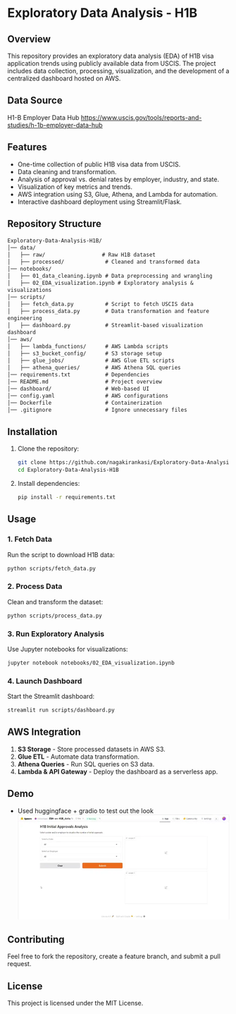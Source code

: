 # Exploratory Data Analysis - H1B

## Overview
This repository provides an exploratory data analysis (EDA) of H1B visa application trends using publicly available data from USCIS. The project includes data collection, processing, visualization, and the development of a centralized dashboard hosted on AWS.

## Data Source
H1-B Employer Data Hub
https://www.uscis.gov/tools/reports-and-studies/h-1b-employer-data-hub


## Features
- One-time collection of public H1B visa data from USCIS.
- Data cleaning and transformation.
- Analysis of approval vs. denial rates by employer, industry, and state.
- Visualization of key metrics and trends.
- AWS integration using S3, Glue, Athena, and Lambda for automation.
- Interactive dashboard deployment using Streamlit/Flask.

## Repository Structure
```
Exploratory-Data-Analysis-H1B/
│── data/
│   ├── raw/                  # Raw H1B dataset
│   ├── processed/             # Cleaned and transformed data
│── notebooks/
│   ├── 01_data_cleaning.ipynb # Data preprocessing and wrangling
│   ├── 02_EDA_visualization.ipynb # Exploratory analysis & visualizations
│── scripts/
│   ├── fetch_data.py          # Script to fetch USCIS data
│   ├── process_data.py        # Data transformation and feature engineering
│   ├── dashboard.py           # Streamlit-based visualization dashboard
│── aws/
│   ├── lambda_functions/      # AWS Lambda scripts
│   ├── s3_bucket_config/      # S3 storage setup
│   ├── glue_jobs/             # AWS Glue ETL scripts
│   ├── athena_queries/        # AWS Athena SQL queries
│── requirements.txt           # Dependencies
│── README.md                  # Project overview
│── dashboard/                 # Web-based UI
│── config.yaml                # AWS configurations
│── Dockerfile                 # Containerization
│── .gitignore                 # Ignore unnecessary files
```

## Installation
1. Clone the repository:
   ```sh
   git clone https://github.com/nagakirankasi/Exploratory-Data-Analysis-H1B.git
   cd Exploratory-Data-Analysis-H1B
   ```
2. Install dependencies:
   ```sh
   pip install -r requirements.txt
   ```

## Usage
### 1. Fetch Data
Run the script to download H1B data:
```sh
python scripts/fetch_data.py
```

### 2. Process Data
Clean and transform the dataset:
```sh
python scripts/process_data.py
```

### 3. Run Exploratory Analysis
Use Jupyter notebooks for visualizations:
```sh
jupyter notebook notebooks/02_EDA_visualization.ipynb
```

### 4. Launch Dashboard
Start the Streamlit dashboard:
```sh
streamlit run scripts/dashboard.py
```

## AWS Integration
1. **S3 Storage** - Store processed datasets in AWS S3.
2. **Glue ETL** - Automate data transformation.
3. **Athena Queries** - Run SQL queries on S3 data.
4. **Lambda & API Gateway** - Deploy the dashboard as a serverless app.

## Demo 
- Used huggingface + gradio to test out the look
![demo](EDA-on-H1B-data-demo.webp)


## Contributing
Feel free to fork the repository, create a feature branch, and submit a pull request.

## License
This project is licensed under the MIT License.

